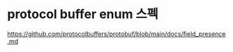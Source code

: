 # protocol buffer enum 스펙
https://github.com/protocolbuffers/protobuf/blob/main/docs/field_presence.md

